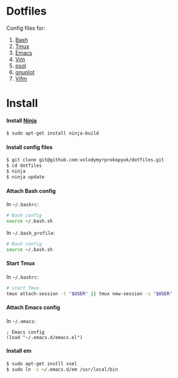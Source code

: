 # Dotfiles

Config files for:

1. [Bash](http://www.gnu.org/software/bash/)
2. [Tmux](http://tmux.github.io/)
3. [Emacs](http://www.gnu.org/software/emacs/)
4. [Vim](http://www.vim.org/)
5. [psql](http://www.postgresql.org/docs/9.4/static/app-psql.html)
6. [gnuplot](http://www.gnuplot.info/)
7. [Vifm](http://vifm.info/)

# Install

#### Install [Ninja](https://martine.github.io/ninja/)

```bash
$ sudo apt-get install ninja-build
```

#### Install config files

```bash
$ git clone git@github.com:volodymyrprokopyuk/dotfiles.git
$ cd dotfiles
$ ninja
$ ninja update
```

#### Attach Bash config

In `~/.bashrc`:
```bash
# Bash config
source ~/.bash.sh
```

In `~/.bash_profile`:
```bash
# Bash config
source ~/.bash.sh
```

#### Start Tmux

In `~/.bashrc`:
```bash
# start Tmux
tmux attach-session -t "$USER" || tmux new-session -s "$USER"
```

#### Attach Emacs config

In `~/.emacs`:
```elisp
; Emacs config
(load "~/.emacs.d/emacs.el")
```

#### Install em

```bash
$ sudo apt-get instll xsel
$ sudo ln -s ~/.emacs.d/em /usr/local/bin
```
